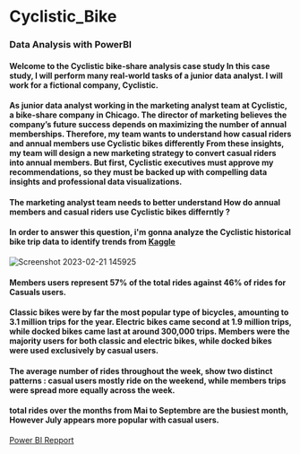 # Cyclistic_Bike
### Data Analysis with PowerBI

#### Welcome to the Cyclistic bike-share analysis case study In this case study, I will perform many real-world tasks of a junior data analyst. I will work for a fictional company, Cyclistic.

#### As junior data analyst working in the marketing analyst team at Cyclistic, a bike-share company in Chicago. The director of marketing believes the company’s future success depends on maximizing the number of annual memberships. Therefore, my team wants to understand how casual riders and annual members use Cyclistic bikes differently From these insights, my team will design a new marketing strategy to convert casual riders into annual members. But first, Cyclistic executives must approve my recommendations, so they must be backed up with compelling data insights and professional data visualizations.

#### The marketing analyst team needs to better understand How do annual members and casual riders use Cyclistic bikes differntly ?

#### In order to answer this question, i'm gonna analyze the Cyclistic historical bike trip data to identify trends from [Kaggle](https://www.kaggle.com/code/shashikantdev/case-study-cyclistic-bike-share/data)

![Screenshot 2023-02-21 145925](https://user-images.githubusercontent.com/91919362/220382666-dd7bd2b9-6a1c-4db9-b965-2ac529a1db77.jpg)

#### Members users represent 57% of the total rides against 46% of rides for Casuals users.

#### Classic bikes were by far the most popular type of bicycles, amounting to 3.1 million trips for the year. Electric bikes came second at 1.9 million trips, while docked bikes came last at around 300,000 trips. Members were the majority users for both classic and electric bikes, while docked bikes were used exclusively by casual users.

#### The average number of rides throughout the week, show two distinct patterns : casual users mostly ride on the weekend, while members trips were spread more equally across the week.

#### total rides over the months from Mai to Septembre are the busiest month, However July appears more popular with casual users.

[Power BI Repport](https://app.powerbi.com/reportEmbed?reportId=a8df39e4-417f-4a8e-a3b8-9cc09aa337ec&autoAuth=true&ctid=1158e2d5-dc24-41ad-abce-62841076dbde)
